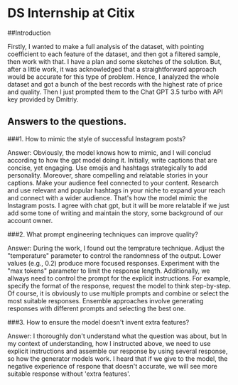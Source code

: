 # DS Internship at Citix

##Introduction

Firstly, I wanted to make a full analysis of the dataset, with pointing coefficient to each feature of the dataset, and then got a filtered sample, then work with that. I have a plan and some sketches of the solution. But, after a little work, it was acknowledged that a straightforward approach would be accurate for this type of problem. Hence, I analyzed the whole dataset and got a bunch of the best records with the highest rate of price and quality. Then I just prompted them to the Chat GPT 3.5 turbo with API key provided by Dmitriy. 

## Answers to the questions.

###1. How to mimic the style of successful Instagram posts?

Answer: Obviously, the model knows how to mimic, and I will conclud according to how the gpt model doing it. Initially, write captions that are concise, yet engaging. Use emojis and hashtags strategically to add personality. Moreover, share compelling and relatable stories in your captions. Make your audience feel connected to your content. Research and use relevant and popular hashtags in your niche to expand your reach and connect with a wider audience. That's how the model mimic the Instagram posts. I agree with chat gpt, but it will be more relatable if we just add some tone of writing and maintain the story, some background of our account owner.

###2. What prompt engineering techniques can improve quality?

Answer: During the work, I found out the temprature technique. Adjust the "temperature" parameter to control the randomness of the output. Lower values (e.g., 0.2) produce more focused responses. Experiment with the "max tokens" parameter to limit the response length.
Additionally, we allways need to control the prompt for the explicit instructions. For example, specify the format of the response, request the model to think step-by-step. Of course, it is obviously to use multiple prompts and combine or select the most suitable responses. Ensemble approaches involve generating responses with different prompts and selecting the best one.

###3. How to ensure the model doesn't invent extra features?

Answer: I thoroughly don't understand what the question was about, but In my context of understanding, how I instructed above, we need to use explicit instructions and assemble our response by using several response, so how the generator models work. I heard that if we give to the model, the negative experience of respone that doesn't accurate, we will see more suitable response without 'extra features'.
